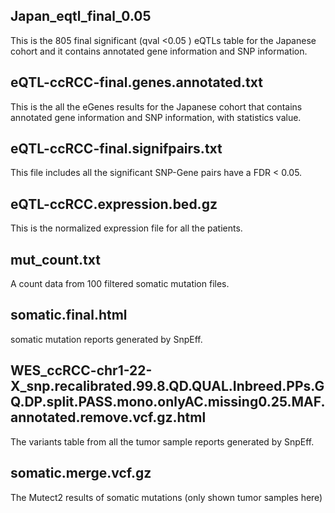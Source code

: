 
## Japan_eqtl_final_0.05
This is the 805 final significant (qval <0.05 ) eQTLs table for the Japanese cohort and it contains annotated gene information and SNP information.

## eQTL-ccRCC-final.genes.annotated.txt
This is the all the eGenes results for the Japanese cohort that contains annotated gene information and SNP information, with statistics value.

## eQTL-ccRCC-final.signifpairs.txt
This file includes all the significant SNP-Gene pairs have a FDR < 0.05.

## eQTL-ccRCC.expression.bed.gz
This is the normalized expression file for all the patients.

## mut_count.txt
A count data from 100 filtered somatic mutation files.

## somatic.final.html
somatic mutation reports generated by SnpEff.

## WES_ccRCC-chr1-22-X_snp.recalibrated.99.8.QD.QUAL.Inbreed.PPs.GQ.DP.split.PASS.mono.onlyAC.missing0.25.MAF.annotated.remove.vcf.gz.html
The variants table from all the tumor sample reports generated by SnpEff.

## somatic.merge.vcf.gz
The Mutect2 results of somatic mutations (only shown tumor samples here)
